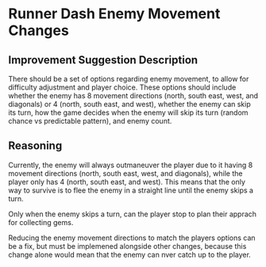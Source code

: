 # Runner Dash Enemy Movement Changes

## Improvement Suggestion Description

There should be a set of options regarding enemy movement, to allow for difficulty adjustment and
player choice. These options should include whether the enemy has 8 movement directions (north,
south east, west, and diagonals) or 4 (north, south east, and west), whether the enemy can skip its
turn, how the game decides when the enemy will skip its turn (random chance vs predictable pattern),
and enemy count.

## Reasoning

Currently, the enemy will always outmaneuver the player due to it having 8 movement directions
(north, south east, west, and diagonals), while the player only has 4 (north, south east, and west).
This means that the only way to survive is to flee the enemy in a straight line until the enemy
skips a turn.

Only when the enemy skips a turn, can the player stop to plan their apprach for collecting gems.

Reducing the enemy movement directions to match the players options can be a fix, but must be
implemened alongside other changes, because this change alone would mean that the enemy can nver
catch up to the player.
